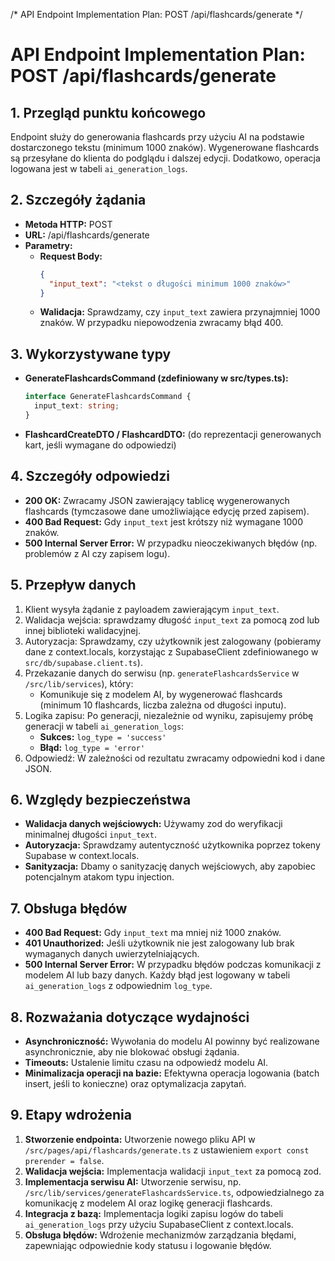 /* API Endpoint Implementation Plan: POST /api/flashcards/generate */
# API Endpoint Implementation Plan: POST /api/flashcards/generate

## 1. Przegląd punktu końcowego
Endpoint służy do generowania flashcards przy użyciu AI na podstawie dostarczonego tekstu (minimum 1000 znaków). Wygenerowane flashcards są przesyłane do klienta do podglądu i dalszej edycji. Dodatkowo, operacja logowana jest w tabeli `ai_generation_logs`.

## 2. Szczegóły żądania
- **Metoda HTTP:** POST
- **URL:** /api/flashcards/generate
- **Parametry:**
  - **Request Body:**
    ```json
    {
      "input_text": "<tekst o długości minimum 1000 znaków>"
    }
    ```
  - **Walidacja:** Sprawdzamy, czy `input_text` zawiera przynajmniej 1000 znaków. W przypadku niepowodzenia zwracamy błąd 400.

## 3. Wykorzystywane typy
- **GenerateFlashcardsCommand (zdefiniowany w src/types.ts):**
  ```ts
  interface GenerateFlashcardsCommand {
    input_text: string;
  }
  ```
- **FlashcardCreateDTO / FlashcardDTO:** (do reprezentacji generowanych kart, jeśli wymagane do odpowiedzi)

## 4. Szczegóły odpowiedzi
- **200 OK:** Zwracamy JSON zawierający tablicę wygenerowanych flashcards (tymczasowe dane umożliwiające edycję przed zapisem).
- **400 Bad Request:** Gdy `input_text` jest krótszy niż wymagane 1000 znaków.
- **500 Internal Server Error:** W przypadku nieoczekiwanych błędów (np. problemów z AI czy zapisem logu).

## 5. Przepływ danych
1. Klient wysyła żądanie z payloadem zawierającym `input_text`.
2. Walidacja wejścia: sprawdzamy długość `input_text` za pomocą zod lub innej biblioteki walidacyjnej.
3. Autoryzacja: Sprawdzamy, czy użytkownik jest zalogowany (pobieramy dane z context.locals, korzystając z SupabaseClient zdefiniowanego w `src/db/supabase.client.ts`).
4. Przekazanie danych do serwisu (np. `generateFlashcardsService` w `/src/lib/services`), który:
   - Komunikuje się z modelem AI, by wygenerować flashcards (minimum 10 flashcards, liczba zależna od długości inputu).
5. Logika zapisu: Po generacji, niezależnie od wyniku, zapisujemy próbę generacji w tabeli `ai_generation_logs`:
   - **Sukces:** `log_type = 'success'`
   - **Błąd:** `log_type = 'error'`
6. Odpowiedź: W zależności od rezultatu zwracamy odpowiedni kod i dane JSON.

## 6. Względy bezpieczeństwa
- **Walidacja danych wejściowych:** Używamy zod do weryfikacji minimalnej długości `input_text`.
- **Autoryzacja:** Sprawdzamy autentyczność użytkownika poprzez tokeny Supabase w context.locals.
- **Sanityzacja:** Dbamy o sanityzację danych wejściowych, aby zapobiec potencjalnym atakom typu injection.

## 7. Obsługa błędów
- **400 Bad Request:** Gdy `input_text` ma mniej niż 1000 znaków.
- **401 Unauthorized:** Jeśli użytkownik nie jest zalogowany lub brak wymaganych danych uwierzytelniających.
- **500 Internal Server Error:** W przypadku błędów podczas komunikacji z modelem AI lub bazy danych. Każdy błąd jest logowany w tabeli `ai_generation_logs` z odpowiednim `log_type`.

## 8. Rozważania dotyczące wydajności
- **Asynchroniczność:** Wywołania do modelu AI powinny być realizowane asynchronicznie, aby nie blokować obsługi żądania.
- **Timeouts:** Ustalenie limitu czasu na odpowiedź modelu AI.
- **Minimalizacja operacji na bazie:** Efektywna operacja logowania (batch insert, jeśli to konieczne) oraz optymalizacja zapytań.

## 9. Etapy wdrożenia
1. **Stworzenie endpointa:** Utworzenie nowego pliku API w `/src/pages/api/flashcards/generate.ts` z ustawieniem `export const prerender = false`.
2. **Walidacja wejścia:** Implementacja walidacji `input_text` za pomocą zod.
3. **Implementacja serwisu AI:** Utworzenie serwisu, np. `/src/lib/services/generateFlashcardsService.ts`, odpowiedzialnego za komunikację z modelem AI oraz logikę generacji flashcards.
4. **Integracja z bazą:** Implementacja logiki zapisu logów do tabeli `ai_generation_logs` przy użyciu SupabaseClient z context.locals.
5. **Obsługa błędów:** Wdrożenie mechanizmów zarządzania błędami, zapewniając odpowiednie kody statusu i logowanie błędów.